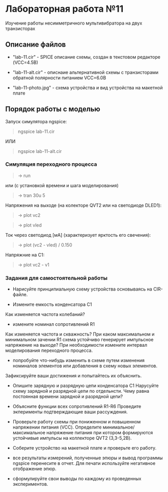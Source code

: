 # Лабораторная работа №11
Изучение работы несимметричного мультивибратора на двух транзисторах

## Описание файлов

* "lab-11.cir" - SPICE описание схемы, cоздан в текстовом редакторе (VCC=4.5В)

* "lab-11-alt.cir" - описнаие альтернативной схемы с транзисторами обратной
                     полярности питанием VCC=6.0В

* "lab-11-photo.jpg" - схема устройства и вид устройства на макетной плате

## Порядок работы с моделью
Запуск симулятора ngspice:

> ngspice lab-11.cir

ИЛИ

> ngspice lab-11-alt.cir

### Симуляция переходного процесса

> -> run

или (с установкой времени и шага моделирования)

> -> tran 30u 5

Напряжения на выходе (на колекторе QVT2 или на светодиоде DLED1):

> -> plot vc2

> -> plot vled

Ток через светодиод [мА] (характеризует ярктость его свечения):

> -> plot (vc2 - vled) / 0.150

Напряжние на C1:

> -> plot vc2 - v1

### Задания для самостоятельной работы

* Нарисуйте принципиальную схему устройства основываясь на CIR-файле.

* Измените емкость конденсатора C1

Как изменяется частота колебаний?

* измените номинал сопротивлений R1

Как изменяется частота и скважность?
При каком максимальном и минимальном зачении R1 схема
устойчиво генерирует импульсное напряжение на выходе?
При необходимости измените интервал моделирования переходного процесса.

* попробуйте что-нибудь изменить в схеме путем изменения номиналов элементов
или добавления в схему новых элементов.

Зафиксируйте ваши достижения и попытайтесь их объяснить.

* Опишите зарядную и разрядную цепи конденсатора C1
Нарусуйте схему зарядной и разрядной цепи по отдельнсти.
Чему равна постоянная времени зарядной и разрядной цепи?

* Объясните функции всех сопротивлений R1-R6
Проведите экперименты подтверждающие ваши рассуждения.

* Проверьте работу схемы при пониженном и повышенном напряжении питания (VCC).
Определите минимальное/максимальное напряжение питания при котором формируются
устойчивые импульсы на коллекторе QVT2 (3,3-5,2В).

* Соберите устройство на макетной плате и проверьте его работу.

* все результаты измерений, полученные эпюры и вывод программы ngspice
перенесите в отчет. Для печати используйте негативное отображение эпюр.

* сформулируйте свои выводы по каждому из проведенных экспериментов.

